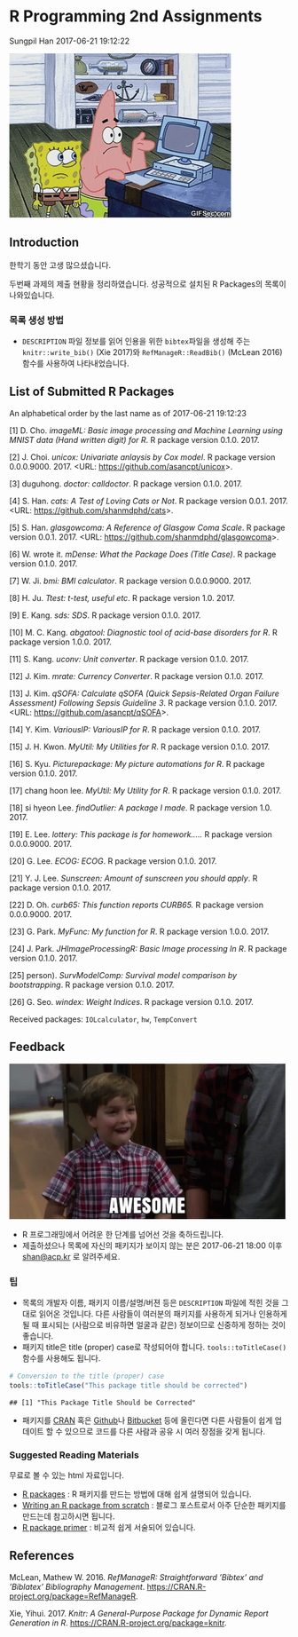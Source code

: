R Programming 2nd Assignments
================
Sungpil Han
2017-06-21 19:12:22

![](gif/program.gif)

Introduction
------------

한학기 동안 고생 많으셨습니다.

두번째 과제의 제출 현황을 정리하였습니다. 성공적으로 설치된 R Packages의 목록이 나와있습니다.

### 목록 생성 방법

-   `DESCRIPTION` 파일 정보를 읽어 인용을 위한 `bibtex`파일을 생성해 주는 `knitr::write_bib()` (Xie 2017)와 `RefManageR::ReadBib()` (McLean 2016) 함수를 사용하여 나타내었습니다.

List of Submitted R Packages
----------------------------

An alphabetical order by the last name as of 2017-06-21 19:12:23

\[1\] D. Cho. *imageML: Basic image processing and Machine Learning using MNIST data (Hand written digit) for R*. R package version 0.1.0. 2017.

\[2\] J. Choi. *unicox: Univariate anlaysis by Cox model*. R package version 0.0.0.9000. 2017. &lt;URL: <https://github.com/asancpt/unicox>&gt;.

\[3\] duguhong. *doctor: calldoctor*. R package version 0.1.0. 2017.

\[4\] S. Han. *cats: A Test of Loving Cats or Not*. R package version 0.0.1. 2017. &lt;URL: <https://github.com/shanmdphd/cats>&gt;.

\[5\] S. Han. *glasgowcoma: A Reference of Glasgow Coma Scale*. R package version 0.0.1. 2017. &lt;URL: <https://github.com/shanmdphd/glasgowcoma>&gt;.

\[6\] W. wrote it. *mDense: What the Package Does (Title Case)*. R package version 0.1.0. 2017.

\[7\] W. Ji. *bmi: BMI calculator*. R package version 0.0.0.9000. 2017.

\[8\] H. Ju. *Ttest: t-test, useful etc*. R package version 1.0. 2017.

\[9\] E. Kang. *sds: SDS*. R package version 0.1.0. 2017.

\[10\] M. C. Kang. *abgatool: Diagnostic tool of acid-base disorders for R*. R package version 1.0.0. 2017.

\[11\] S. Kang. *uconv: Unit converter*. R package version 0.1.0. 2017.

\[12\] J. Kim. *mrate: Currency Converter*. R package version 0.1.0. 2017.

\[13\] J. Kim. *qSOFA: Calculate qSOFA (Quick Sepsis-Related Organ Failure Assessment) Following Sepsis Guideline 3*. R package version 0.1.0. 2017. &lt;URL: <https://github.com/asancpt/qSOFA>&gt;.

\[14\] Y. Kim. *VariousIP: VariousIP for R*. R package version 0.1.0. 2017.

\[15\] J. H. Kwon. *MyUtil: My Utilities for R*. R package version 0.1.0. 2017.

\[16\] S. Kyu. *Picturepackage: My picture automations for R*. R package version 0.1.0. 2017.

\[17\] chang hoon lee. *MyUtil: My Utility for R*. R package version 0.1.0. 2017.

\[18\] si hyeon Lee. *findOutlier: A package I made*. R package version 1.0. 2017.

\[19\] E. Lee. *lottery: This package is for homework.....* R package version 0.0.0.9000. 2017.

\[20\] G. Lee. *ECOG: ECOG*. R package version 0.1.0. 2017.

\[21\] Y. J. Lee. *Sunscreen: Amount of sunscreen you should apply*. R package version 0.1.0. 2017.

\[22\] D. Oh. *curb65: This function reports CURB65.* R package version 0.0.0.9000. 2017.

\[23\] G. Park. *MyFunc: My function for R*. R package version 1.0.0. 2017.

\[24\] J. Park. *JHImageProcessingR: Basic Image processing In R*. R package version 0.1.0. 2017.

\[25\] person). *SurvModelComp: Survival model comparison by bootstrapping*. R package version 0.1.0. 2017.

\[26\] G. Seo. *windex: Weight Indices*. R package version 0.1.0. 2017.

Received packages: `IOLcalculator`, `hw`, `TempConvert`

Feedback
--------

![](gif/awesome.gif)

-   R 프로그래밍에서 어려운 한 단계를 넘어선 것을 축하드립니다.
-   제출하셨으나 목록에 자신의 패키지가 보이지 않는 분은 2017-06-21 18:00 이후 <shan@acp.kr> 로 알려주세요.

### 팁

-   목록의 개발자 이름, 패키지 이름/설명/버젼 등은 `DESCRIPTION` 파일에 적힌 것을 그대로 읽어온 것입니다. 다른 사람들이 여러분의 패키지를 사용하게 되거나 인용하게 될 때 표시되는 (사람으로 비유하면 얼굴과 같은) 정보이므로 신중하게 정하는 것이 좋습니다.
-   패키지 title은 title (proper) case로 작성되어야 합니다. `tools::toTitleCase()` 함수를 사용해도 됩니다.

``` r
# Conversion to the title (proper) case
tools::toTitleCase("This package title should be corrected")
```

    ## [1] "This Package Title Should be Corrected"

-   패키지를 [CRAN](https://cran.r-project.org/web/packages/index.html) 혹은 [Github](https://github.com)나 [Bitbucket](https://bitbucket.org/) 등에 올린다면 다른 사람들이 쉽게 업데이트 할 수 있으므로 코드를 다른 사람과 공유 시 여러 장점을 갖게 됩니다.

### Suggested Reading Materials

무료로 볼 수 있는 html 자료입니다.

-   [R packages](http://r-pkgs.had.co.nz/) : R 패키지를 만드는 방법에 대해 쉽게 설명되어 있습니다.
-   [Writing an R package from scratch](https://hilaryparker.com/2014/04/29/writing-an-r-package-from-scratch/) : 블로그 포스트로서 아주 단순한 패키지를 만드는데 참고하시면 됩니다.
-   [R package primer](http://kbroman.org/pkg_primer/) : 비교적 쉽게 서술되어 있습니다.

References
----------

McLean, Mathew W. 2016. *RefManageR: Straightforward ’Bibtex’ and ’Biblatex’ Bibliography Management*. <https://CRAN.R-project.org/package=RefManageR>.

Xie, Yihui. 2017. *Knitr: A General-Purpose Package for Dynamic Report Generation in R*. <https://CRAN.R-project.org/package=knitr>.
